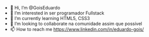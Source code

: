 - 👋 Hi, I’m @GoisEduardo
- 👀 I’m interested in  ser programador  Fullstack
-  🌱 I’m currently learning  HTML5, CSS3
- 💞️ I’m looking to collaborate  na comunidade assim que possível
- 📫 How to reach me  https://www.linkedin.com/in/eduardo-gois/

<!---
GoisEduardo/GoisEduardo is a ✨ special ✨ repository because its `README.md` (this file) appears on your GitHub profile.
You can click the Preview link to take a look at your changes.
--->
